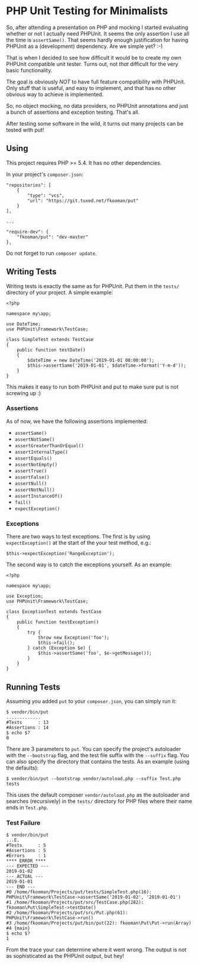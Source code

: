# PHP Unit Testing for Minimalists

So, after attending a presentation on PHP and mocking I started evaluating
whether or not I actually need PHPUnit. It seems the only assertion I use all
the time is `assertSame()`. That seems hardly enough justification for having 
PHPUnit as a (development) dependency. Are we simple yet? :-)

That is when I decided to see how difficult it would be to create my own 
PHPUnit compatible unit tester. Turns out, not *that* difficult for the very 
basic functionality.

The goal is obviously *NOT* to have full feature compatibility with PHPUnit. 
Only stuff that is useful, and easy to implement, and that has no other obvious
way to achieve is implemented. 

So, no object mocking, no data providers, no PHPUnit annotations and just a 
bunch of assertions and exception testing. That's all.

After testing some software in the wild, it turns out many projects can be 
tested with put!

## Using

This project requires PHP >= 5.4. It has no other dependencies.

In your project's `composer.json`:

    "repositories": [
        {
            "type": "vcs",
            "url": "https://git.tuxed.net/fkooman/put"
        }
    ],

    ...

    "require-dev": {
        "fkooman/put": "dev-master"
    },

Do not forget to run `composer update`.

## Writing Tests

Writing tests is exactly the same as for PHPUnit. Put them in the `tests/` 
directory of your project. A simple example:

    <?php

    namespace my\app;

    use DateTime;
    use PHPUnit\Framework\TestCase;

    class SimpleTest extends TestCase
    {
        public function testDate()
        {
            $dateTime = new DateTime('2019-01-01 08:00:00');
            $this->assertSame('2019-01-01', $dateTime->format('Y-m-d'));
        }
    }

This makes it easy to run both PHPUnit and put to make sure put is not screwing 
up :)

### Assertions

As of now, we have the following assertions implemented:

* `assertSame()`
* `assertNotSame()`
* `assertGreaterThanOrEqual()`
* `assertInternalType()`
* `assertEquals()`
* `assertNotEmpty()`
* `assertTrue()`
* `assertFalse()`
* `assertNull()`
* `assertNotNull()`
* `assertInstanceOf()`
* `fail()`
* `expectException()`

### Exceptions

There are two ways to test exceptions. The first is by using 
`expectException()` at the start of the your test method, e.g.:

    $this->expectException('RangeException');

The second way is to catch the exceptions yourself. As an example:

    <?php

    namespace my\app;

    use Exception;
    use PHPUnit\Framework\TestCase;

    class ExceptionTest extends TestCase
    {
        public function testException()
        {
            try {
                throw new Exception('foo');
                $this->fail();
            } catch (Exception $e) {
                $this->assertSame('foo', $e->getMessage());
            }
        }
    }

## Running Tests

Assuming you added `put` to your `composer.json`, you can simply run it:

    $ vendor/bin/put
    .............
    #Tests      : 13
    #Assertions : 14
    $ echo $?
    0

There are 3 parameters to `put`. You can specify the project's autoloader with 
the `--bootstrap` flag, and the test file suffix with the `--suffix` flag. You 
can also specify the directory that contains the tests. As an example (using 
the defaults):

    $ vendor/bin/put --bootstrap vendor/autoload.php --suffix Test.php tests

This uses the default composer `vendor/autoload.php` as the autoloader and 
searches (recursively) in the `tests/` directory for PHP files where their 
name ends in `Test.php`.

### Test Failure

    $ vendor/bin/put
    ...E.
    #Tests      : 5
    #Assertions : 5
    #Errors     : 1
    **** ERROR ****
    --- EXPECTED ---
    2019-01-02
    --- ACTUAL ---
    2019-01-01
    --- END ---
    #0 /home/fkooman/Projects/put/tests/SimpleTest.php(16): PHPUnit\Framework\TestCase->assertSame('2019-01-02', '2019-01-01')
    #1 /home/fkooman/Projects/put/src/TestCase.php(282): fkooman\Put\SimpleTest->testDate()
    #2 /home/fkooman/Projects/put/src/Put.php(61): PHPUnit\Framework\TestCase->run()
    #3 /home/fkooman/Projects/put/bin/put(22): fkooman\Put\Put->run(Array)
    #4 {main}
    $ echo $?
    1

From the trace your can determine where it went wrong. The output is not as 
sophisticated as the PHPUnit output, but hey!
